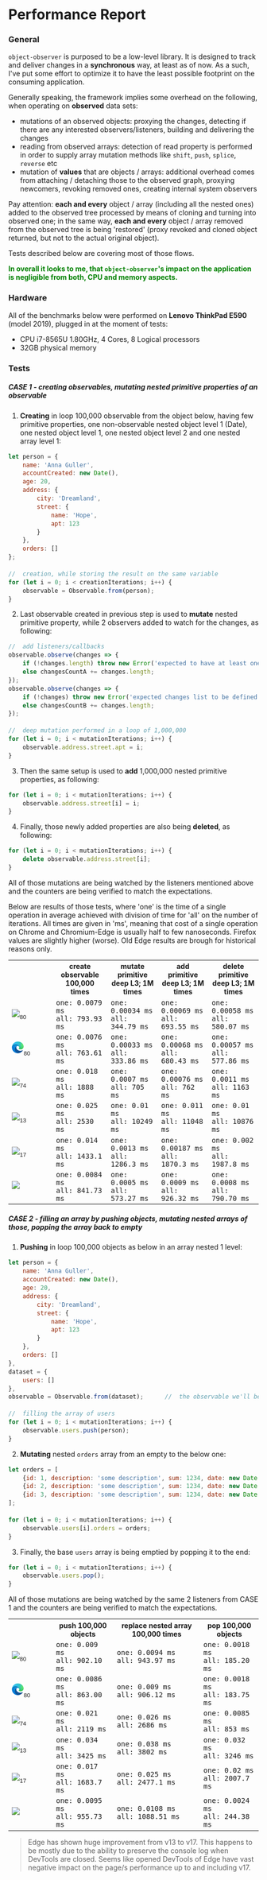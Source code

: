 # Performance Report

### General
`object-observer` is purposed to be a low-level library.
It is designed to track and deliver changes in a __synchronous__ way, at least as of now.
As a such, I've put some effort to optimize it to have the least possible footprint on the consuming application.

Generally speaking, the framework implies some overhead on the following, when operating on __observed__ data sets:
- mutations of an observed objects: proxying the changes, detecting if there are any interested observers/listeners, building and delivering the changes
- reading from observed arrays: detection of read property is performed in order to supply array mutation methods like `shift`, `push`, `splice`, `reverse` etc
- mutation of __values__ that are objects / arrays: additional overhead comes from attaching / detaching those to the observed graph, proxying newcomers, revoking removed ones, creating internal system observers

Pay attention: __each and every__ object / array (including all the nested ones) added to the observed tree processed by means of cloning and turning into observed one; in the same way, __each and every__ object / array removed from the observed tree is being 'restored' (proxy revoked and cloned object returned, but not to the actual original object).

Tests described below are covering most of those flows.

<span style="color:green">__In overall it looks to me, that `object-observer`'s impact on the application is negligible from both, CPU and memory aspects.__
</span>

### Hardware
All of the benchmarks below were performed on __Lenovo ThinkPad E590__ (model 2019), plugged in at the moment of tests:
- CPU i7-8565U 1.80GHz, 4 Cores, 8 Logical processors
- 32GB physical memory

### Tests

##### __CASE 1__ - creating observables, mutating nested primitive properties of an observable

1. __Creating__ in loop 100,000 observable from the object below, having few primitive properties, one non-observable nested object level 1 (Date), one nested object level 1, one nested object level 2 and one nested array level 1:
```javascript
let person = {
    name: 'Anna Guller',
    accountCreated: new Date(),
    age: 20,
    address: {
        city: 'Dreamland',
        street: {
            name: 'Hope',
            apt: 123
        }
    },
    orders: []
};

//  creation, while storing the result on the same variable
for (let i = 0; i < creationIterations; i++) {
    observable = Observable.from(person);
}
```

2. Last observable created in previous step is used to __mutate__ nested primitive property, while 2 observers added to watch for the changes, as following:
```javascript
//	add listeners/callbacks
observable.observe(changes => {
    if (!changes.length) throw new Error('expected to have at least one change in the list');
    else changesCountA += changes.length;
});
observable.observe(changes => {
    if (!changes) throw new Error('expected changes list to be defined');
    else changesCountB += changes.length;
});

//  deep mutation performed in a loop of 1,000,000
for (let i = 0; i < mutationIterations; i++) {
    observable.address.street.apt = i;
}
```

3. Then the same setup is used to __add__ 1,000,000 nested primitive properties, as following:
```javascript
for (let i = 0; i < mutationIterations; i++) {
    observable.address.street[i] = i;
}
```

4. Finally, those newly added properties are also being __deleted__, as following:
```javascript
for (let i = 0; i < mutationIterations; i++) {
    delete observable.address.street[i];
}
```

All of those mutations are being watched by the listeners mentioned above and the counters are being verified to match the expectations.

Below are results of those tests, where 'one' is the time of a single operation in average achieved with division of time for 'all' on the number of iterations.
All times are given in 'ms', meaning that cost of a single operation on Chrome and Chromium-Edge is usually half to few nanoseconds. Firefox values are slightly higher (worse). Old Edge results are brough for historical reasons only.

<table>
    <tr>
        <th style="width:75px;white-space:nowrap"></th>
        <th>create observable<br>100,000 times</th>
        <th>mutate primitive<br>deep L3; 1M times</th>
        <th>add primitive<br>deep L3; 1M times</th>
        <th>delete primitive<br>deep L3; 1M times</th>
    </tr>
    <tr style="font-family:monospace">
        <td style="width:75px;white-space:nowrap;font-family:sans-serif"><img src="browser_icons/chrome.png"><sub>80</sub></td>
        <td>
            one: 0.0079 ms<br>
            all: 793.93 ms
        </td>
        <td>
            one: 0.00034 ms<br>
            all: 344.79 ms
        </td>
        <td>
            one: 0.00069 ms<br>
            all: 693.55 ms
        </td>
        <td>
            one: 0.00058 ms<br>
            all: 580.07 ms
        </td>
    </tr>
    <tr style="font-family:monospace">
        <td style="width:75px;white-space:nowrap;font-family:sans-serif"><img src="browser_icons/edge-chromium.png"><sub>80</sub></td>
        <td>
            one: 0.0076 ms<br>
            all: 763.61 ms
        </td>
        <td>
            one: 0.00033 ms<br>
            all: 333.86 ms
        </td>
        <td>
            one: 0.00068 ms<br>
            all: 680.43 ms
        </td>
        <td>
            one: 0.00057 ms<br>
            all: 577.86 ms
        </td>
    </tr>
    <tr style="font-family:monospace">
        <td style="width:75px;white-space:nowrap;font-family:sans-serif"><img src="browser_icons/firefox.png"><sub>74</sub></td>
        <td>
            one: 0.018 ms<br>
            all: 1888 ms
        </td>
        <td>
            one: 0.0007 ms<br>
            all: 705 ms
        </td>
        <td>
            one: 0.00076 ms<br>
            all: 762 ms
        </td>
        <td>
            one: 0.0011 ms<br>
            all: 1163 ms
        </td>
    </tr>
    <tr style="font-family:monospace">
        <td style="width:75px;white-space:nowrap;font-family:sans-serif"><img src="browser_icons/edge.png"><sub>13</sub></td>
        <td>
            one: 0.025 ms<br>
            all: 2530 ms
        </td>
        <td>
            one: 0.01 ms<br>
            all: 10249 ms
        </td>
        <td>
            one: 0.011 ms<br>
            all: 11048 ms
        </td>
        <td>
            one: 0.01 ms<br>
            all: 10876 ms
        </td>
    </tr>
    <tr style="font-family:monospace">
        <td style="width:75px;white-space:nowrap;font-family:sans-serif"><img src="browser_icons/edge.png"><sub>17</sub></td>
        <td>
            one: 0.014 ms<br>
            all: 1433.1 ms
        </td>
        <td>
            one: 0.0013 ms<br>
            all: 1286.3 ms
        </td>
        <td>
            one: 0.00187 ms<br>
            all: 1870.3 ms
        </td>
        <td>
            one: 0.002 ms<br>
            all: 1987.8 ms
        </td>
    </tr>
    <tr style="font-family:monospace">
        <td style="width:75px;white-space:nowrap;font-family:sans-serif"><img src="browser_icons/nodejs.png"><sub></sub></td>
        <td>
            one: 0.0084 ms<br>
            all: 841.73 ms
        </td>
        <td>
            one: 0.0005 ms<br>
            all: 573.27 ms
        </td>
        <td>
            one: 0.0009 ms<br>
            all: 926.32 ms
        </td>
        <td>
            one: 0.0008 ms<br>
            all: 790.70 ms
        </td>
    </tr>
</table>

##### __CASE 2__ - filling an array by pushing objects, mutating nested arrays of those, popping the array back to empty

1. __Pushing__ in loop 100,000 objects as below in an array nested 1 level:
```javascript
let person = {
    name: 'Anna Guller',
    accountCreated: new Date(),
    age: 20,
    address: {
        city: 'Dreamland',
        street: {
            name: 'Hope',
            apt: 123
        }
    },
    orders: []
},
dataset = {
    users: []
},
observable = Observable.from(dataset);      //  the observable we'll be working with

//  filling the array of users
for (let i = 0; i < mutationIterations; i++) {
    observable.users.push(person);
}
```

2. __Mutating__ nested `orders` array from an empty to the below one:
```javascript
let orders = [
    {id: 1, description: 'some description', sum: 1234, date: new Date()},
    {id: 2, description: 'some description', sum: 1234, date: new Date()},
    {id: 3, description: 'some description', sum: 1234, date: new Date()}
];

for (let i = 0; i < mutationIterations; i++) {
    observable.users[i].orders = orders;
}
```

3. Finally, the base `users` array is being emptied by popping it to the end:
```javascript
for (let i = 0; i < mutationIterations; i++) {
    observable.users.pop();
}
```

All of those mutations are being watched by the same 2 listeners from CASE 1 and the counters are being verified to match the expectations.

<table>
    <tr>
        <th style="width:75px;white-space:nowrap"></th>
        <th>push 100,000 objects</th>
        <th>replace nested array 100,000 times</th>
        <th>pop 100,000 objects</th>
    </tr>
    <tr style="font-family:monospace">
        <td style="width:75px;white-space:nowrap;font-family:sans-serif"><img src="browser_icons/chrome.png"><sub>80</sub></td>
        <td>
            one: 0.009 ms<br>
            all: 902.10 ms
        </td>
        <td>
            one: 0.0094 ms<br>
            all: 943.97 ms
        </td>
        <td>
            one: 0.0018 ms<br>
            all: 185.20 ms
        </td>
    </tr>
    <tr style="font-family:monospace">
        <td style="width:75px;white-space:nowrap;font-family:sans-serif"><img src="browser_icons/edge-chromium.png"><sub>80</sub></td>
        <td>
            one: 0.0086 ms<br>
            all: 863.00 ms
        </td>
        <td>
            one: 0.009 ms<br>
            all: 906.12 ms
        </td>
        <td>
            one: 0.0018 ms<br>
            all: 183.75 ms
        </td>
    </tr>
    <tr style="font-family:monospace">
        <td style="width:75px;white-space:nowrap;font-family:sans-serif"><img src="browser_icons/firefox.png"><sub>74</sub></td>
        <td>
            one: 0.021 ms<br>
            all: 2119 ms
        </td>
        <td>
            one: 0.026 ms<br>
            all: 2686 ms
        </td>
        <td>
            one: 0.0085 ms<br>
            all: 853 ms
        </td>
    </tr>
    <tr style="font-family:monospace">
        <td style="width:75px;white-space:nowrap;font-family:sans-serif"><img src="browser_icons/edge.png"><sub>13</sub></td>
        <td>
            one: 0.034 ms<br>
            all: 3425 ms
        </td>
        <td>
            one: 0.038 ms<br>
            all: 3802 ms
        </td>
        <td>
            one: 0.032 ms<br>
            all: 3246 ms
        </td>
    </tr>
    <tr style="font-family:monospace">
        <td style="width:75px;white-space:nowrap;font-family:sans-serif"><img src="browser_icons/edge.png"><sub>17</sub></td>
        <td>
            one: 0.017 ms<br>
            all: 1683.7 ms
        </td>
        <td>
            one: 0.025 ms<br>
            all: 2477.1 ms
        </td>
        <td>
            one: 0.02 ms<br>
            all: 2007.7 ms
        </td>
    </tr>
    <tr style="font-family:monospace">
        <td style="width:75px;white-space:nowrap;font-family:sans-serif"><img src="browser_icons/nodejs.png"><sub></sub></td>
        <td>
            one: 0.0095 ms<br>
            all: 955.73 ms
        </td>
        <td>
            one: 0.0108 ms<br>
            all: 1088.51 ms
        </td>
        <td>
            one: 0.0024 ms<br>
            all: 244.38 ms
        </td>
    </tr>
</table>

> Edge has shown huge improvement from v13 to v17.
This happens to be mostly due to the ability to preserve the console log when DevTools are closed.
Seems like opened DevTools of Edge have vast negative impact on the page/s performance up to and including v17.